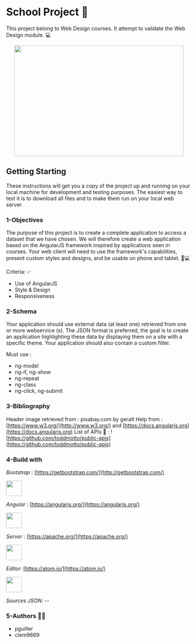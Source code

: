 # School Project 📖

This project belong to Web Design courses. It attempt to validate the Web Design module. 💻


<p align="center">
  <img width="460" height="300" src="https://cdn.pixabay.com/photo/2016/09/14/08/26/web-1668927_960_720.jpg">
</p>

## Getting Starting

These instructions will get you a copy of the project up and running on your local machine for development and testing purposes. The easiest way to test it is to download all files and to make them run on your local web server.


### 1-Objectives

The purpose of this project is to create a complete application to access a dataset that we have chosen. We will therefore create a web application based on the AngularJS framework inspired by applications seen in courses. Your web client will need to use the framework's capabilities, present custom styles and designs, and be usable on phone and tablet. 📱:computer:

Criteria: ✅

* Use of AngularJS
* Style & Design
* Responsiveness

### 2-Schema

Your application should use external data (at least one) retrieved from one or more webservice (s). The JSON format is preferred, the goal is to create an application highlighting these data by displaying them on a site with a specific theme. Your application should also contain a custom filter.

Must use :
* ng-model
* ng-if, ng-show
* ng-repeat
* ng-class
* ng-click, ng-submit

### 3-Bibliography

Header image retrieved from : pixabay.com by geralt
Help from : [https://www.w3.org/](http://www.w3.org/) and [https://docs.angularjs.org](https://docs.angularjs.org)
List of APIs 📂 : ![https://github.com/toddmotto/public-apis](https://github.com/toddmotto/public-apis)

### 4-Build with


*Bootstrap* : [https://getbootstrap.com/](http://getbootstrap.com/)
<p align="left">
  <img width="42" height="42" src="http://themicon.co/theme/centric/v1.9.5/assets/bs4.png">
</p>

*Angular* : [https://angularjs.org/](https://angularjs.org/)
<p align="left">
  <img width="42" height="42" src="http://adrianmejia.com/images/angularjs.png">
</p>

*Server* : [https://apache.org/](https://apache.org/)
<p align="left">
  <img width="42" height="42" src="https://docs.openstack.org/murano/newton/_images/logo.png">
</p>


*Editor*: [https://atom.io/](https://atom.io/)
<p align="left">
  <img width="42" height="42" src="https://i.pinimg.com/originals/64/92/42/6492425f7217725ab8cbe29e3aa8eae6.jpg">
</p>


*Sources JSON*: --


### 5-Authors 👨‍💻

* pguiller
* clem9669
